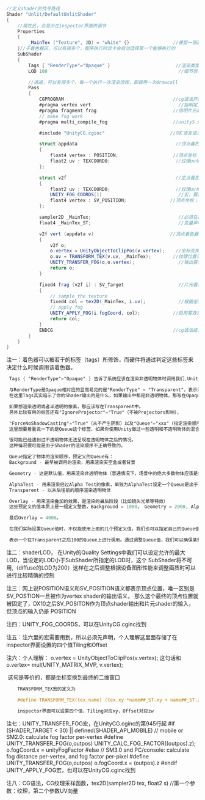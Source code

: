 

```c#

//定义shader的找寻路径
Shader "Unlit/DefaultUnlitShader"        
{    
    //属性区，会显示在inspector界面供调节
    Properties                                
    {
        _MainTex ("Texture", 2D) = "white" {}                //接受一张2D主纹理，默认白色
    }//子着色器区，可以有很多个，程序执行时显卡会自动选择第一个能够执行的
	SubShader                        
	{
    	Tags { "RenderType"="Opaque" }                        //渲染类型：不透明； 注一
    	LOD 100                                                //细节层次100；注二

    	//通道，可以有很多个，每一个执行一次渲染流程，即调用一次drawcall
    	Pass
    	{
            CGPROGRAM                                        //cg语法开始标签
            #pragma vertex vert                                //指明定点着色器使用vert方法
            #pragma fragment frag                            //指明片元着色器使用frag方法
            // make fog work        
            #pragma multi_compile_fog                        //unity5.x新增，使得fog工作

            #include "UnityCG.cginc"                        //同C语言语法，这个文件里面有很多宏，可以直接用

            struct appdata                                    //顶点着色器输入结构体
        	{
            	float4 vertex : POSITION;                    //顶点坐标； 注三
            	float2 uv : TEXCOORD0;                        //纹理uv坐标
            };

            struct v2f                                        //定点着色器输出结构体，同时也是片元着色器输入结构体
            {
                float2 uv : TEXCOORD0;                        //纹理uv坐标
                UNITY_FOG_COORDS(1)                            //宏，雾数据； 注四
                float4 vertex : SV_POSITION;                //顶点坐标； 注三
            };

            sampler2D _MainTex;                                //必须在此声明才能顶点着色器函数和片元着色器函数中使																	用，名字和属性那个一样说明两者绑定
            float4 _MainTex_ST;                                //变量声明，也是一个宏； 注五

            v2f vert (appdata v)                            //顶点着色器函数，每个顶点均会执行
            {
                v2f o;
                o.vertex = UnityObjectToClipPos(v.vertex);    //坐标变换，注六
                o.uv = TRANSFORM_TEX(v.uv, _MainTex);        //纹理位置计算，也是一个宏；注六
                UNITY_TRANSFER_FOG(o,o.vertex);                //输出雾效果，注七
                return o;
            }

            fixed4 frag (v2f i) : SV_Target                    //片元着色器函数
            {
                // sample the texture
                fixed4 col = tex2D(_MainTex, i.uv);            //根据坐标进行纹理采样；注八
                // apply fog
                UNITY_APPLY_FOG(i.fogCoord, col);            //启用雾效果；注七
                return col;
            }
            ENDCG                                            //cg语法结束标签
    	}
    }
}
```



注一：着色器可以被若干的标签（tags）所修饰，而硬件将通过判定这些标签来决定什么时候调用该着色器。

```glsl
 Tags { "RenderType"="Opaque" } 告诉了系统应该在渲染非透明物体时调用我们,Unity定义了一些列这样的渲染过程，

 与RenderType是Opaque相对应的显而易见的是"RenderType" = "Transparent"，表示渲染含有透明效果的物体时调用。
 在这里Tags其实暗示了你的Shader输出的是什么，如果输出中都是非透明物体，那写在Opaque里；

 如果想渲染透明或者半透明的像素，那应该写在Transparent中。
 另外比较有用的标签还有"IgnoreProjector"="True"（不被Projectors影响），

 "ForceNoShadowCasting"="True"（从不产生阴影）以及"Queue"="xxx"（指定渲染顺序队列）。
 这里想要着重说一下的是Queue这个标签，如果你使用Unity做过一些透明和不透明物体的混合的话，

 很可能已经遇到过不透明物体无法呈现在透明物体之后的情况。
 这种情况很可能是由于Shader的渲染顺序不正确导致的。

 Queue指定了物体的渲染顺序，预定义的Queue有：
 Background - 最早被调用的渲染，用来渲染天空盒或者背景

 Geometry - 这是默认值，用来渲染非透明物体（普通情况下，场景中的绝大多数物体应该是非透明的）

 AlphaTest - 用来渲染经过Alpha Test的像素，单独为AlphaTest设定一个Queue是出于对效率的考虑
 Transparent - 以从后往前的顺序渲染透明物体

 Overlay - 用来渲染叠加的效果，是渲染的最后阶段（比如镜头光晕等特效）
 这些预定义的值本质上是一组定义整数，Background = 1000， Geometry = 2000, AlphaTest = 2450， Transparent = 3000，

 最后Overlay = 4000。

 在我们实际设置Queue值时，不仅能使用上面的几个预定义值，我们也可以指定自己的Queue值，写成类似这样："Queue"="Transparent+100"，

 表示一个在Transparent之后100的Queue上进行调用。通过调整Queue值，我们可以确保某些物体一定在另一些物体之前或者之后渲染，这个技巧有时候很有用处
```


注二：shaderLOD， 在Unity的Quality Settings中我们可以设定允许的最大LOD，当设定的LOD小于SubShader所指定的LOD时，这个			SubShader将不可用,（diffuse的LOD为200）这样在之后调整根据设备图形性能来调整画质时可以进行比较精确的控制

注三：网上说POSITION语义和SV_POSITION语义都表示顶点位置，唯一区别是 SV_POSTION一旦被作为vertex shader的输出语义，
     	   那么这个最终的顶点位置就被固定了，DX10之后SV_POSITON作为顶点shader输出和片元shader的输入，但顶点的输入仍是			POSITION


注四：UNITY_FOG_COORDS，可以在UnityCG.cginc找到

注五：注六里的宏需要用到，所以必须先声明，个人理解这里面存储了在inspector界面设置的四个值Tiling和Offset

注六：个人理解： o.vertex = UnityObjectToClipPos(v.vertex); 这句话和 o.vertex= mul(UNITY_MATRIX_MVP, v.vertex);

​			这句是等价的，都是坐标变换到最终的二维窗口

```glsl
 	TRANSFORM_TEX宏的定义为 

 	#define TRANSFORM_TEX(tex,name) (tex.xy *name##_ST.xy + name##_ST.zw) 根据uv坐标来计算真正的纹理上对应的位置，		在选择纹理的

 	inspector界面可以设置四个值，Tiling对应xy，Offset对应zw
```
注七：UNITY_TRANSFER_FOG宏，在UnityCG.cginc的第945行起
     	#if (SHADER_TARGET < 30) || defined(SHADER_API_MOBILE)
       	 // mobile or SM2.0: calculate fog factor per-vertex
        #define UNITY_TRANSFER_FOG(o,outpos) UNITY_CALC_FOG_FACTOR((outpos).z); o.fogCoord.x = unityFogFactor
   		  #else
        	// SM3.0 and PC/console: calculate fog distance per-vertex, and fog factor per-pixel
        #define UNITY_TRANSFER_FOG(o,outpos) o.fogCoord.x = (outpos).z
    	#endif
     UNITY_APPLY_FOG宏，也可以在UnityCG.cginc找到

注八：CG语法，CG纹理采样函数，tex2D(sampler2D tex, float2 s)    //第一个参数：纹理，第二个参数UV向量


